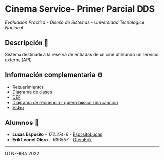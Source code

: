 # Cinema Service- Primer Parcial DDS
_Evaluación Práctica - Diseño de Sistemas - Universidad Tecnológica Nacional_


## Descripción 📖
Sistema destinado a la reserva de entradas de un cine utilizando un servicio externo (API)


## Información complementaria ⚙️
* [Requerimientos](https://docs.google.com/document/d/1Z1264n_oC8bT7KuSEYqqd3oLLd5EnGUMLkI03452Cn8/edit?pli=1#)
* [Diagrama de clases]()
* [DER]()
* [Diagrama de secuencia - quiero buscar una cancion]()
* [Video]()

## Alumnos 📌

* **Lucas Esposito**           - *172.274-6*   - [EspositoLucas](https://github.com/EspositoLucas)
* **Erik Leonel Otero** - *1691557*   - [OteroErik](https://github.com/ErikOteo)




---
UTN-FRBA 2022

